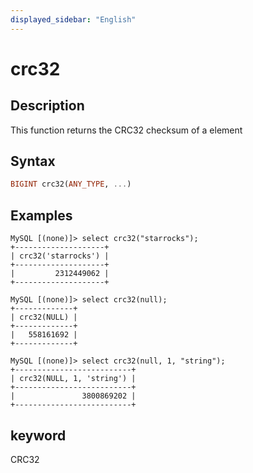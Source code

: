 ```yaml
---
displayed_sidebar: "English"
---
```


# crc32

## Description

This function returns the CRC32 checksum of a element

## Syntax

```Haskell
BIGINT crc32(ANY_TYPE, ...)
```

## Examples

```Plain Text
MySQL [(none)]> select crc32("starrocks");
+--------------------+
| crc32('starrocks') |
+--------------------+
|         2312449062 |
+--------------------+
```
```Plain Text
MySQL [(none)]> select crc32(null);
+-------------+
| crc32(NULL) |
+-------------+
|   558161692 |
+-------------+
```
```Plain Text
MySQL [(none)]> select crc32(null, 1, "string");
+--------------------------+
| crc32(NULL, 1, 'string') |
+--------------------------+
|               3800869202 |
+--------------------------+
```

## keyword

CRC32
